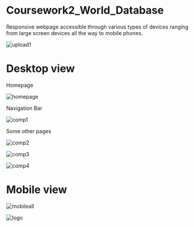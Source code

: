 # Coursework2_World_Database


Responsive webpage accessible through various types of
devices ranging from large screen devices all the way to mobile phones.


![upload1](https://user-images.githubusercontent.com/63183176/81162410-b8ca1b80-8fbf-11ea-908b-e7b2f7cdff1d.png)

# Desktop view
Homepage

![homepage](https://user-images.githubusercontent.com/63183176/81165204-32640880-8fc4-11ea-9cd2-92be7021fdef.png)

Navigation Bar

![comp1](https://user-images.githubusercontent.com/63183176/81163513-7bff2400-8fc1-11ea-9967-388919b36557.png)

Some other pages

![comp2](https://user-images.githubusercontent.com/63183176/81163962-1eb7a280-8fc2-11ea-9683-52fddecba109.png)

![comp3](https://user-images.githubusercontent.com/63183176/81164143-72c28700-8fc2-11ea-8b9e-04bd9a65e6c1.png)

![comp4](https://user-images.githubusercontent.com/63183176/81164301-b6b58c00-8fc2-11ea-8b87-2615b397f1a5.png)


# Mobile view

![mobileall](https://user-images.githubusercontent.com/63183176/81170387-2cbef080-8fcd-11ea-8746-a39c371b1958.png)



![logo](https://user-images.githubusercontent.com/63183176/81170536-70b1f580-8fcd-11ea-8b80-07e2f5a652cf.png)
